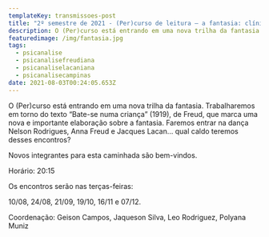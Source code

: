 ```yaml
---
templateKey: transmissoes-post
title: "2º semestre de 2021 - (Per)curso de leitura – a fantasia: clínica e arte"
description: O (Per)curso está entrando em uma nova trilha da fantasia.
featuredimage: /img/fantasia.jpg
tags:
  - psicanalise
  - psicanalisefreudiana
  - psicanaliselacaniana
  - psicanalisecampinas
date: 2021-08-03T00:24:05.653Z
---
```

<!--StartFragment-->

O (Per)curso está entrando em uma nova trilha da fantasia. Trabalharemos em torno do texto “Bate-se numa criança” (1919), de Freud, que marca uma nova e importante elaboração sobre a fantasia. Faremos entrar na dança Nelson Rodrigues, Anna Freud e Jacques Lacan… qual caldo teremos desses encontros?

Novos integrantes para esta caminhada são bem-vindos.

Horário: 20:15

Os encontros serão nas terças-feiras:

10/08, 24/08, 21/09, 19/10, 16/11 e 07/12.

Coordenação: Geison Campos, Jaqueson Silva, Leo Rodriguez, Polyana Muniz

<!--EndFragment-->